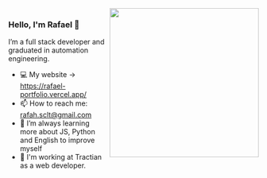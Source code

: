 <img align="right" src="https://github.com/josepholiveira/josepholiveira/blob/master/images/illustration.png" width="300"/>

### Hello, I'm Rafael 👋

I’m a full stack developer and graduated in automation engineering.

- 💻  My website -> https://rafael-portfolio.vercel.app/
- 📫  How to reach me: rafah.sclt@gmail.com
- 🌱  I’m always learning more about JS, Python and English to improve myself
- 👯  I'm working at Tractian as a web developer.
